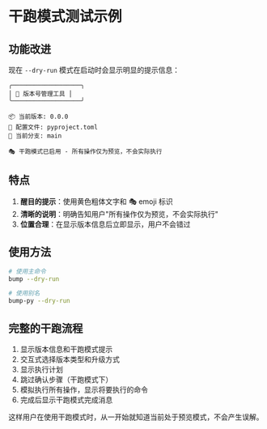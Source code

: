 # 干跑模式测试示例

## 功能改进

现在 `--dry-run` 模式在启动时会显示明显的提示信息：

```
╭───────────────────╮
│ 🔢 版本号管理工具 │
╰───────────────────╯

📦 当前版本: 0.0.0
📄 配置文件: pyproject.toml
🌿 当前分支: main

🎭 干跑模式已启用 - 所有操作仅为预览，不会实际执行
```

## 特点

1. **醒目的提示**：使用黄色粗体文字和 🎭 emoji 标识
2. **清晰的说明**：明确告知用户"所有操作仅为预览，不会实际执行"
3. **位置合理**：在显示版本信息后立即显示，用户不会错过

## 使用方法

```bash
# 使用主命令
bump --dry-run

# 使用别名
bump-py --dry-run
```

## 完整的干跑流程

1. 显示版本信息和干跑模式提示
2. 交互式选择版本类型和升级方式
3. 显示执行计划
4. 跳过确认步骤（干跑模式下）
5. 模拟执行所有操作，显示将要执行的命令
6. 完成后显示干跑模式完成消息

这样用户在使用干跑模式时，从一开始就知道当前处于预览模式，不会产生误解。